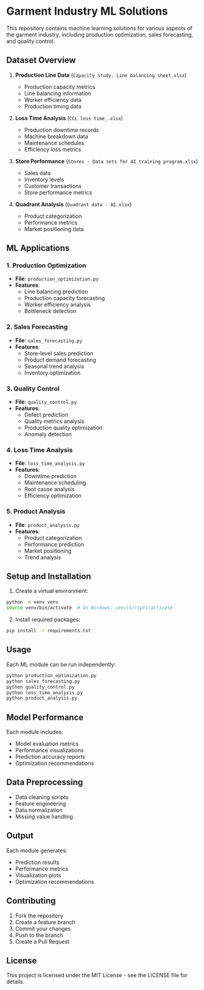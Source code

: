 # Garment Industry ML Solutions

This repository contains machine learning solutions for various aspects of the garment industry, including production optimization, sales forecasting, and quality control.

## Dataset Overview

1. **Production Line Data** (`Capacity study, Line balancing sheet.xlsx`)
   - Production capacity metrics
   - Line balancing information
   - Worker efficiency data
   - Production timing data

2. **Loss Time Analysis** (`CCL loss time_.xlsx`)
   - Production downtime records
   - Machine breakdown data
   - Maintenance schedules
   - Efficiency loss metrics

3. **Store Performance** (`Stores - Data sets for AI training program.xlsx`)
   - Sales data
   - Inventory levels
   - Customer transactions
   - Store performance metrics

4. **Quadrant Analysis** (`Quadrant data - AI.xlsx`)
   - Product categorization
   - Performance metrics
   - Market positioning data

## ML Applications

### 1. Production Optimization
- **File**: `production_optimization.py`
- **Features**:
  - Line balancing prediction
  - Production capacity forecasting
  - Worker efficiency analysis
  - Bottleneck detection

### 2. Sales Forecasting
- **File**: `sales_forecasting.py`
- **Features**:
  - Store-level sales prediction
  - Product demand forecasting
  - Seasonal trend analysis
  - Inventory optimization

### 3. Quality Control
- **File**: `quality_control.py`
- **Features**:
  - Defect prediction
  - Quality metrics analysis
  - Production quality optimization
  - Anomaly detection

### 4. Loss Time Analysis
- **File**: `loss_time_analysis.py`
- **Features**:
  - Downtime prediction
  - Maintenance scheduling
  - Root cause analysis
  - Efficiency optimization

### 5. Product Analysis
- **File**: `product_analysis.py`
- **Features**:
  - Product categorization
  - Performance prediction
  - Market positioning
  - Trend analysis

## Setup and Installation

1. Create a virtual environment:
```bash
python -m venv venv
source venv/bin/activate  # On Windows: venv\Scripts\activate
```

2. Install required packages:
```bash
pip install -r requirements.txt
```

## Usage

Each ML module can be run independently:

```bash
python production_optimization.py
python sales_forecasting.py
python quality_control.py
python loss_time_analysis.py
python product_analysis.py
```

## Model Performance

Each module includes:
- Model evaluation metrics
- Performance visualizations
- Prediction accuracy reports
- Optimization recommendations

## Data Preprocessing

- Data cleaning scripts
- Feature engineering
- Data normalization
- Missing value handling

## Output

Each module generates:
- Prediction results
- Performance metrics
- Visualization plots
- Optimization recommendations

## Contributing

1. Fork the repository
2. Create a feature branch
3. Commit your changes
4. Push to the branch
5. Create a Pull Request

## License

This project is licensed under the MIT License - see the LICENSE file for details. 